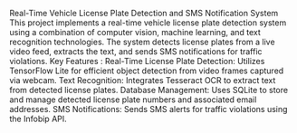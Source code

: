 Real-Time Vehicle License Plate Detection and SMS Notification System
This project implements a real-time vehicle license plate detection system using a combination of computer vision, machine learning, and text recognition technologies. The system detects license plates from a live video feed, extracts the text, and sends SMS notifications for traffic violations.
Key Features :
Real-Time License Plate Detection: Utilizes TensorFlow Lite for efficient object detection from video frames captured via webcam.
Text Recognition: Integrates Tesseract OCR to extract text from detected license plates.
Database Management: Uses SQLite to store and manage detected license plate numbers and associated email addresses.
SMS Notifications: Sends SMS alerts for traffic violations using the Infobip API.
